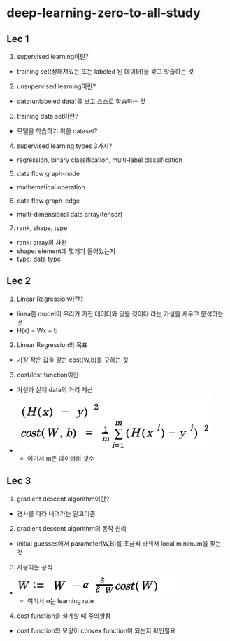 # deep-learning-zero-to-all-study

## Lec 1
1. supervised learning이란?
- training set(정해져있는 또는 labeled 된 데이터)을 갖고 학습하는 것
2. unsupervised learning이란?
- data(unlabeled data)를 보고 스스로 학습하는 것
3. training data set이란?
- 모델을 학습하기 위한 dataset?
4. supervised learning types 3가지?
- regression, binary classification, multi-label classification
5. data flow graph-node
- mathematical operation
6. data flow graph-edge
- multi-dimensional data array(tensor)
7. rank, shape, type
- rank: array의 차원
- shape: element에 몇개가 들어있는지
- type: data type

## Lec 2
1. Linear Regression이란? 
- linea한 model이 우리가 가진 데이터와 맞을 것이다 라는 가설을 세우고 분석하는 것 
- H(x) = Wx + b
2. Linear Regression의 목표
- 가장 작은 값을 갖는 cost(W,b)를 구하는 것
3. cost/lost function이란
- 가설과 실제 data의 거리 계산 
- ![eq1](./img/eq1.png)
  - 여기서 m은 데이터의 갯수

## Lec 3
1. gradient descent algorithm이란?
- 경사를 따라 내려가는 알고리즘
2. gradient descent algorithm의 동작 원리
- initial guesses에서 parameter(W,B)를 조금씩 바꿔서 local minimum을 찾는 것
3. 사용되는 공식
- ![eq1](./img/eq2.png)
  - 여기서 α는 learning rate 
4. cost function을 설계할 때 주의할점 
- cost function의 모양이 convex function이 되는지 확인필요